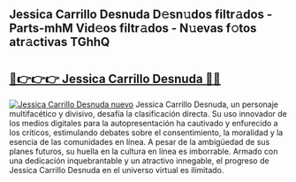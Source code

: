 ## Jessica Carrillo Desnuda D𝚎sn𝚞dos filtr𝚊dos - Parts-mhM Vid𝚎os filtr𝚊dos - N𝚞evas f𝚘tos atr𝚊ctivas TGhhQ

# <h2><a href="http://mb5ct3j.tromn.icu/?c=Jessica+Carrillo+Desnuda">🔗👉👉👉 Jessica Carrillo Desnuda 🔗🔗</a></h2>

[![Jessica Carrillo Desnuda nuevo](https://i.imgur.com/pEAQMta.gif)](http://mb5ct3j.tromn.icu/?c=Jessica+Carrillo+Desnuda)
Jessica Carrillo Desnuda, un personaje multifacético y divisivo, desafía la clasificación directa. Su uso innovador de los medios digitales para la autopresentación ha cautivado y enfurecido a los críticos, estimulando debates sobre el consentimiento, la moralidad y la esencia de las comunidades en línea. A pesar de la ambigüedad de sus planes futuros, su huella en la cultura en línea es imborrable. Armado con una dedicación inquebrantable y un atractivo innegable, el progreso de Jessica Carrillo Desnuda en el universo virtual es ilimitado.
